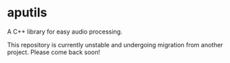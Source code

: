 # aputils

A C++ library for easy audio processing.

This repository is currently unstable and undergoing migration from another project. Please come back soon!
